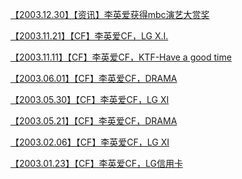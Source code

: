 <a href="https://weibo.com/6493535909/Im04LggMo" rel="nofollow">【2003.12.30】【资讯】李英爱获得mbc演艺大赏奖</a>

<a href="https://tieba.baidu.com/p/6204454867" rel="nofollow">【2003.11.21】【CF】李英爱CF，LG X.I.</a>

<a href="https://weibo.com/6493535909/HEDcSerw1" rel="nofollow">【2003.11.11】【CF】李英爱CF，KTF-Have a good time</a>

<a href="http://t.cn/AilN9Vxh?m=4396491504215270&amp;u=6493535909" rel="nofollow">【2003.06.01】【CF】李英爱CF，DRAMA</a>

<a href="https://tieba.baidu.com/p/6199031025" rel="nofollow">【2003.05.30】【CF】李英爱CF，LG XI</a>

<a href="https://tieba.baidu.com/p/6194804805" rel="nofollow">【2003.05.21】【CF】李英爱CF，DRAMA</a>

<a href="https://tieba.baidu.com/p/6192966928" rel="nofollow">【2003.02.06】【CF】李英爱CF，LG XI</a>

<a href="https://tieba.baidu.com/p/6189918860" rel="nofollow">【2003.01.23】【CF】李英爱CF，LG信用卡</a>
